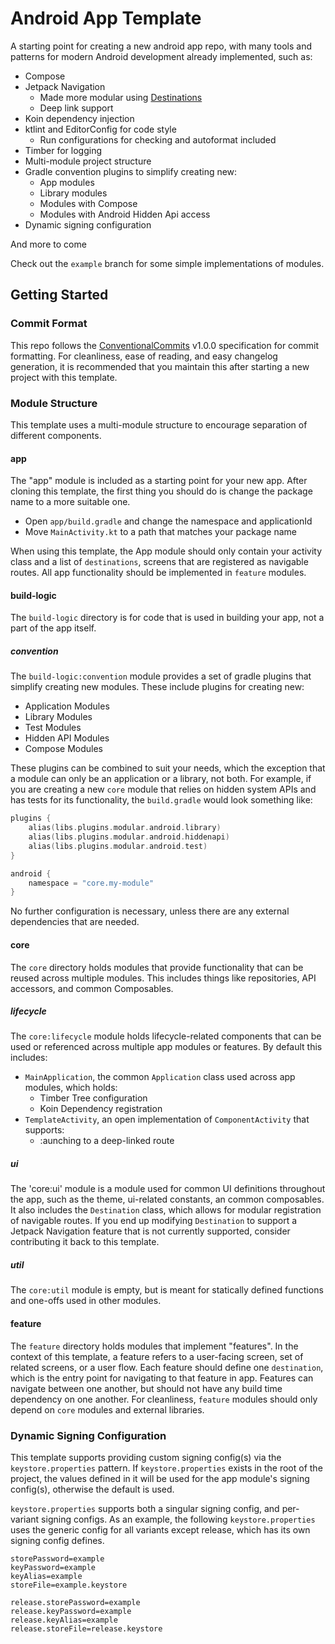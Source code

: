 # Android App Template
A starting point for creating a new android app repo, with many tools and patterns for modern Android
development already implemented, such as:

- Compose
- Jetpack Navigation
	- Made more modular using [Destinations](core/ui/src/main/java/core/ui/model/data/Destination.kt)
	- Deep link support
- Koin dependency injection
- ktlint and EditorConfig for code style
    - Run configurations for checking and autoformat included
- Timber for logging
- Multi-module project structure
- Gradle convention plugins to simplify creating new:
	- App modules
	- Library modules
	- Modules with Compose 
	- Modules with Android Hidden Api access
- Dynamic signing configuration

And more to come

Check out the `example` branch for some simple implementations of modules.

## Getting Started

### Commit Format
This repo follows the [ConventionalCommits](https://www.conventionalcommits.org/en/v1.0.0/#specification)
v1.0.0 specification for commit formatting. For cleanliness, ease of reading, and easy changelog
generation, it is recommended that you maintain this after starting a new project with this
template.

### Module Structure
This template uses a multi-module structure to encourage separation of different components.

#### app
The "app" module is included as a starting point for your new app. After cloning this template, the
first thing you should do is change the package name to a more suitable one. 
- Open `app/build.gradle` and change the namespace and applicationId 
- Move `MainActivity.kt` to a path that matches your package name

When using this template, the App module should only contain your activity class and a list of
`destinations`, screens that are registered as navigable routes. All app functionality should be
implemented in `feature` modules.

#### build-logic
The `build-logic` directory is for code that is used in building your app, not a part of the
app itself.

##### convention
The `build-logic:convention` module provides a set of gradle plugins that simplify creating new modules. These
include plugins for creating new:
- Application Modules
- Library Modules
- Test Modules
- Hidden API Modules
- Compose Modules

These plugins can be combined to suit your needs, which the exception that a module can only be an
application or a library, not both. For example, if you are creating a new `core` module that relies
on hidden system APIs and has tests for its functionality, the `build.gradle` would look something
like:
```kotlin
plugins {
    alias(libs.plugins.modular.android.library)
    alias(libs.plugins.modular.android.hiddenapi)
    alias(libs.plugins.modular.android.test)
}

android {
    namespace = "core.my-module"
}
```
No further configuration is necessary, unless there are any external dependencies that are needed.

#### core
The `core` directory holds modules that provide functionality that can be reused across multiple
modules. This includes things like repositories, API accessors, and common Composables.

##### lifecycle
The `core:lifecycle` module holds lifecycle-related components that can be used or referenced across
multiple app modules or features. By default this includes:
- `MainApplication`, the common `Application` class used across app modules, which holds:
  - Timber Tree configuration
  - Koin Dependency registration
- `TemplateActivity`, an open implementation of `ComponentActivity` that supports:
  - :aunching to a deep-linked route

##### ui
The 'core:ui' module is a module used for common UI definitions throughout the app, such as the
theme, ui-related constants, an common composables. It also includes the `Destination` class, which
allows for modular registration of navigable routes. If you end up modifying `Destination` to
support a Jetpack Navigation feature that is not currently supported, consider contributing it back
to this template.

##### util
The `core:util` module is empty, but is meant for statically defined functions and one-offs used
in other modules.

#### feature
The `feature` directory holds modules that implement "features". In the context of this template, a
feature refers to a user-facing screen, set of related screens, or a user flow. Each feature should
define one `destination`, which is the entry point for navigating to that feature in app. Features
can navigate between one another, but should not have any build time dependency on one another. For
cleanliness, `feature` modules should only depend on `core` modules and external libraries.

### Dynamic Signing Configuration
This template supports providing custom signing config(s) via the `keystore.properties` pattern. If
`keystore.properties` exists in the root of the project, the values defined in it will be used for
the app module's signing config(s), otherwise the default is used.

`keystore.properties` supports both a singular signing config, and per-variant signing configs. As
an example, the following `keystore.properties` uses the generic config for all variants except
release, which has its own signing config defines.
```
storePassword=example
keyPassword=example
keyAlias=example
storeFile=example.keystore

release.storePassword=example
release.keyPassword=example
release.keyAlias=example
release.storeFile=release.keystore
```

